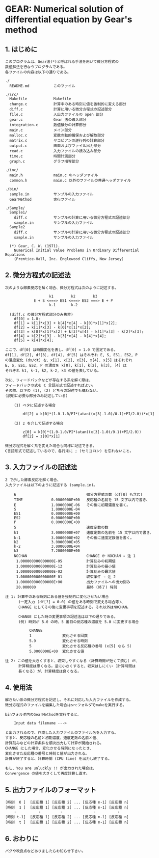 # GEAR: Numerical solution of differential equation by Gear's method

## 1. はじめに

    このプログラムは、Gear法(*)と呼ばれる手法を用いて微分方程式の
    数値解法を行なうプログラムである。
    各ファイルの内容は以下の通りである。

    ./
      README.md           このファイル

    ./src/
      Makefile            Makefile
      change.c            計算中のある時刻に値を強制的に変える部分
      diff.c              計算に用いる微分方程式の記述部分
      file.c              入出力ファイルの open 部分
      gear.c              Gear 法の導入部分
      integration.c       数値積分の計算部分
      main.c              メイン部分
      malloc.c            変数の動的確保および解放部分
      matrix.c            ヤコビアンの逆行列の計算部分
      output.c            画面およびファイル出力部分
      read.c              入力ファイルの読み込み部分
      time.c              時間計測部分
      graph.c             グラフ描写部分

    ./inc/
      main.h              main.c のヘッダファイル
      common.h            main.c 以外のファイルの共通ヘッダファイル

    ./bin/
      sample.in           サンプルの入力ファイル
      GearMethod          実行ファイル

    ./Sample/
      Sample1/
        diff.c            サンプルの計算に用いる微分方程式の記述部分
        sample.in         サンプルの入力ファイル
      Sample2
        diff.c            サンプルの計算に用いる微分方程式の記述部分
        sample.in         サンプルの入力ファイル      

      (*) Gear, C. W. (1971).
        Numerical Initial Value Problems in Ordinary Differential Equations
        (Prentice-Hall, Inc. Englewood Cliffs, New Jersey)

## 2. 微分方程式の記述法

    次のような酵素反応を解く場合、微分方程式は次のように記述する。

                        k1        k2        k3
                 E + S <===> ES1 <===> ES2 ===> E + P
                        k-1       k-2

      (diff.c の微分方程式部分のみ抜粋)
        df[0] = 1.0;
        df[1] = k[1]*x[3] + k[4]*x[4] - k[0]*x[1]*x[2];
        df[2] = k[1]*x[3] - k[0]*x[1]*x[2];
        df[3] = k[0]*x[1]*x[2] + k[3]*x[4] - k[1]*x[3] - k[2]*x[3];
        df[4] = k[2]*x[3] - k[3]*x[4] - k[4]*x[4];
        df[5] = k[4]*x[4];

    ここで、df[0] は時間変化を表し、df[0] = 1.0 で固定である。
    df[1], df[2], df[3], df[4], df[5] はそれぞれ E, S, ES1, ES2, P
    の濃度変化 (dx/dt) を、x[1], x[2], x[3], x[4], x[5] はそれぞれ
    E, S, ES1, ES2, P の濃度を k[0], k[1], k[2], k[3], [4] は
    それぞれ k1, k-1, k2, k-2, k3 の値を表している。

    次に、フィードバックなどが存在する系を解く際は、
    フィードバックの式を C 言語形式で記述すればよい。
    その際、以下の (1), (2) どちらの記述でも構わない。
    (説明に必要な部分のみ記述している)

        (1) ベタに記述する場合

            df[2] = k[0]*(1.0-1.0/PI*(atan((x[3]-1.0)/0.1)+PI/2.0))*x[1]

        (2) z を介して記述する場合

            z[0] = k[0]*(1.0-1.0/PI*(atan((x[3]-1.0)/0.1)+PI/2.0))
            df[2] = z[0]*x[1]

    微分方程式を解く系を変えた場合も同様に記述できる。
    C言語形式で記述しているので、各行末に ; (セミコロン) を忘れないこと。

## 3. 入力ファイルの記述法

    2 で示した酵素反応を解く場合、
    入力ファイルは以下のように記述する (sample.in)。

        6                                微分方程式の数 (df[0] も含む)
        TIME             0.0000000E+00   反応種の名前を 15 文字以内で書き、
        E                1.0000000E-06   その後に初期濃度を書く。
        S                1.0000000E-04
        ES1              0.0000000E+00
        ES2              0.0000000E+00
        P                0.0000000E+00
        5                                速度定数の数
        k1               3.0000000E+07   速度定数の名前を 15 文字以内で書き、
        k-1              3.0000000E+02   その後に速度定数値を書く。
        k2               3.0000000E+05
        k-2              3.0000000E+04
        k3               7.2000000E+00
        NOCHAN                           CHANGE か NOCHAN → 注 1
         1.000000000000000E-05           計算刻みの初期値
         1.000000000000000E-12           計算刻みの最小値
         1.000000000000000E-02           計算刻みの最大値
         1.000000000000000E-01           収束条件 → 注 2
         1.000000000000000E+00           出力ファイルへの出力刻み
         20.000000                       最終 (終了) 時刻

    注 1: 計算中のある時刻にある値を強制的に変化させたい場合
          (一定入力 (df[?] = 0.0) の値をある時刻で変える場合等)、
          CHANGE にしてその後に変更事項を記述する。それ以外はNOCHAN。

          CHANGE にした時の変更事項の記述法は以下の通りである。
          (例) 時刻が 5.0 の時、5 番目の反応種の濃度を 5.0 に変更する場合

               CHANGE
               1              変化させる回数
               5.0            変化させる時刻
               5              変化させる反応種の番号 (x[5] なら 5)
               5.0000000E+00  変化させる値

    注 2: この値を大きくすると、収束しやすくなる (計算時間が短くて済む) が、
          計算精度は悪くなる。逆に小さくすると、収束はしにくい (計算時間は
          長くなる) が、計算精度は良くなる。

## 4. 使用法

    解きたい系の微分方程式を記述し、それに対応した入力ファイルを作成する。
    微分方程式のファイルを編集した場合はsrcフォルダでmakeを実行する。

    binフォルダ内のGearMethodを実行すると、

        Input data filename --->

    と出力されるので、作成した入力ファイルのファイル名を入力する。
    すると、反応種の名前と初期濃度、速度定数の名前と値、
    計算刻みなどの計算条件を順次出力して計算が開始される。
    CHANGE にした場合、変化させる時刻になったとき、
    変化させた反応種の番号と時刻と値が出力される。
    計算が終了すると、計算時間 (CPU time) を出力し終了する。

    もし、You are unluckly !! が出力された場合は、
    Convergence の値を大きくして再度計算し直す。

## 5. 出力ファイルのフォーマット

    [時刻  0 ]  [反応種 1] [反応種 2] ... [反応種 n-1] [反応種 n]
    [時刻  1 ]  [反応種 1] [反応種 2] ... [反応種 n-1] [反応種 n]
        :          :         :              :          :
    [時刻 t-1]  [反応種 1] [反応種 2] ... [反応種 n-1] [反応種 n]
    [時刻  t ]  [反応種 1] [反応種 2] ... [反応種 n-1] [反応種 n]

## 6. おわりに

    バグや改良点などありましたらお知らせ下さい。
